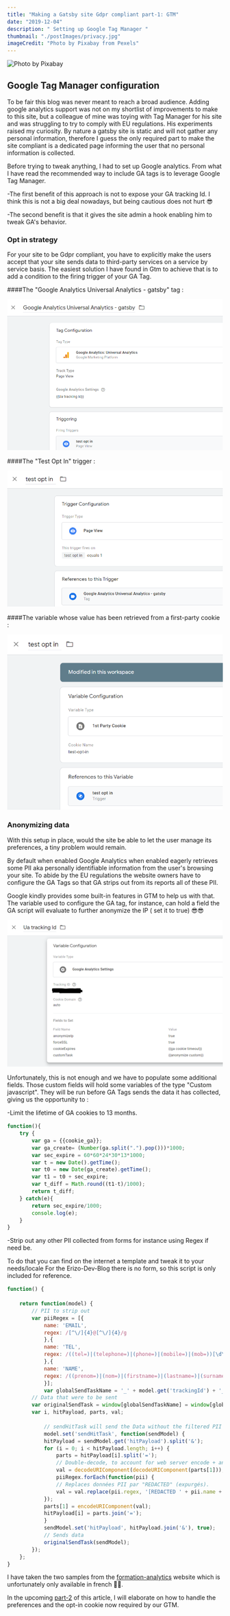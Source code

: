 ```yaml
---
title: "Making a Gatsby site Gdpr compliant part-1: GTM"
date: "2019-12-04"
description: " Setting up Google Tag Manager "
thumbnail: "./postImages/privacy.jpg"
imageCredit: "Photo by Pixabay from Pexels"
---
```


![Photo by Pixabay](./postImages/privacy.jpg)

## Google Tag Manager configuration

To be fair this blog was never meant to reach a broad audience. Adding google analytics support was not on my shortlist of improvements to make to this site, but a colleague of mine was toying with Tag Manager for his site and was struggling to try to comply with EU regulations. His experiments raised my curiosity.
By nature a gatsby site is static and will not gather any personal information, therefore I guess the only required part to make the site compliant is a dedicated page informing the user that no personal information is collected.

Before trying to tweak anything, I had to set up Google analytics.
From what I have read the recommended way to include GA tags is to leverage Google Tag Manager. 

-The first benefit of this approach is not to expose your GA tracking Id. 
I think this is not a big deal nowadays, but being cautious does not hurt 😎

-The second benefit is that it gives the site admin a hook enabling him to tweak GA's behavior.


### Opt in strategy

For your site to be Gdpr compliant, you have to explicitly make the users accept that your site sends data to third-party services on a service by service basis.
The easiest solution I have found in Gtm to achieve that is to add a condition to the firing trigger of your GA Tag.

####The "Google Analytics Universal Analytics - gatsby" tag :

![Gtm Ga Tag](./postImages/screenShots/gtm_tag.PNG)


####The "Test Opt In" trigger :

![Gtm Ga Trigger](./postImages/screenShots/gtm_opt_in_trigger.PNG)


####The variable whose value has been retrieved from a first-party cookie :

![Gtm Ga Cookies variable](./postImages/screenShots/gtm_opt-in-cookie_variable.PNG)


### Anonymizing data

With this setup in place, would the site be able to let the user manage its preferences, a tiny problem would remain.

By default when enabled Google Analytics when enabled eagerly retrieves some PII aka personally identifiable information from the user's browsing your site. 
To abide by the EU regulations the website owners have to configure the GA Tags so that GA strips out from its reports all of these PII.

Google kindly provides some built-in features in GTM to help us with that. 
The variable used to configure the GA tag, for instance, can hold a field the GA script will evaluate to further anonymize the IP ( set it to true) 😎😎

![Gtm Ga Variables](./postImages/screenShots/gtm_tracking_variables.PNG)

Unfortunately, this is not enough and we have to populate some additional fields.
Those custom fields will hold some variables of the type "Custom javascript". They will be run before GA Tags sends the data it has collected, giving us the opportunity to :

-Limit the lifetime of GA cookies to 13 months.

```javascript
function(){
    try {
        var ga = {{cookie_ga}};
        var ga_create= (Number(ga.split(".").pop()))*1000;
        var sec_expire = 60*60*24*30*13*1000;
        var t = new Date().getTime();
        var t0 = new Date(ga_create).getTime();
        var t1 = t0 + sec_expire;
        var t_diff = Math.round((t1-t)/1000);
        return t_diff;
    } catch(e){
        return sec_expire/1000;
        console.log(e);
    }
}
```
-Strip out any other PII collected from forms for instance using Regex if need be.

To do that you can find on the internet a template and tweak it to your needs/locale
For the Erizo-Dev-Blog there is no form, so this script is only included for reference.

```javascript
function() {

    return function(model) {
        // PII to strip out
        var piiRegex = [{
            name: 'EMAIL',
            regex: /[^\/]{4}@[^\/]{4}/g
            },{
            name: 'TEL',
            regex: /((tel=)|(telephone=)|(phone=)|(mobile=)|(mob=))[\d\+\s][^&\/\?]+/gi
            },{
            name: 'NAME',
            regex: /((prenom=)|(nom=)|(firstname=)|(lastname=)|(surname=))[^&\/\?]+/gi
            }];
            var globalSendTaskName = '_' + model.get('trackingId') + '_sendHitTask';
        // Data that were to be sent
        var originalSendTask = window[globalSendTaskName] = window[globalSendTaskName] || model.get('sendHitTask');
        var i, hitPayload, parts, val;

            // sendHitTask will send the Data without the filtered PII
            model.set('sendHitTask', function(sendModel) {
            hitPayload = sendModel.get('hitPayload').split('&');
            for (i = 0; i < hitPayload.length; i++) {
                parts = hitPayload[i].split('=');
                // Double-decode, to account for web server encode + analytics.js encode
                val = decodeURIComponent(decodeURIComponent(parts[1]));
                piiRegex.forEach(function(pii) {
                // Replaces données PII par "REDACTED" (expurgés).
                val = val.replace(pii.regex, '[REDACTED ' + pii.name + ']'); 
            });
            parts[1] = encodeURIComponent(val);
            hitPayload[i] = parts.join('=');
            }
            sendModel.set('hitPayload', hitPayload.join('&'), true);
            // Sends data
            originalSendTask(sendModel); 
        });     
    };
}
```

I have taken the two samples from the [formation-analytics](https://www.formations-analytics.com/google-tag-manager-google-analytics-et-rgpd/) website which is unfortunately only available in french 🥖🥖.

In the upcoming [part-2](/gatsby-gdpr-compliance-part2) of this article, I will elaborate on how to handle the preferences and the opt-in cookie now required by our GTM.
